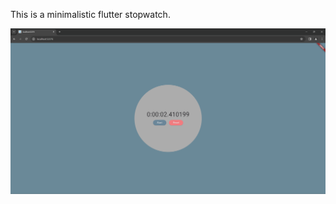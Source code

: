 This is a minimalistic flutter stopwatch.

![simple_flutter_stopwatch](.//.github_repo/flutter_stopwatch.png)

